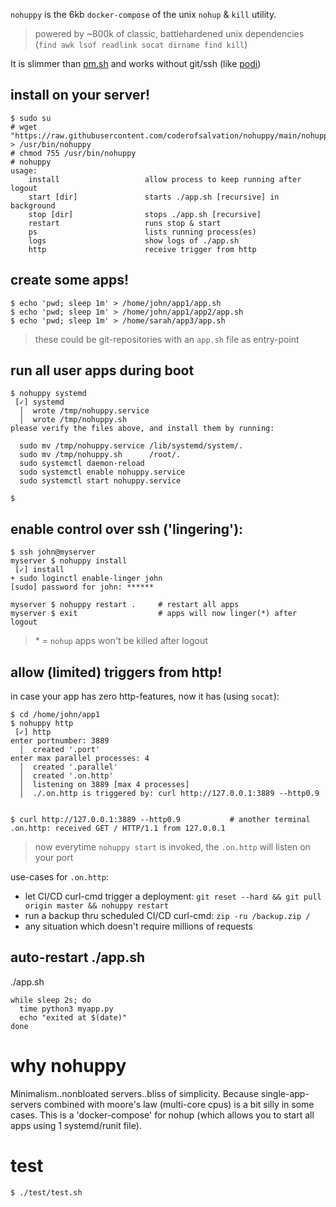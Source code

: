 `nohuppy` is the 6kb `docker-compose` of the unix `nohup` & `kill` utility.

> powered by ~800k of classic, battlehardened unix dependencies (`find awk lsof readlink socat dirname find kill`)

It is slimmer than [pm.sh](https://github.com/coderofsalvation/pm.sh) and works without git/ssh (like [podi](https://github.com/coderofsalvation/podi))

## install on your server!

```
$ sudo su
# wget "https://raw.githubusercontent.com/coderofsalvation/nohuppy/main/nohuppy" > /usr/bin/nohuppy
# chmod 755 /usr/bin/nohuppy
# nohuppy
usage: 
    install                   allow process to keep running after logout 
    start [dir]               starts ./app.sh [recursive] in background
    stop [dir]                stops ./app.sh [recursive]
    restart                   runs stop & start
    ps                        lists running process(es) 
    logs                      show logs of ./app.sh
    http                      receive trigger from http
```

## create some apps!

```
$ echo 'pwd; sleep 1m' > /home/john/app1/app.sh
$ echo 'pwd; sleep 1m' > /home/john/app1/app2/app.sh
$ echo 'pwd; sleep 1m' > /home/sarah/app3/app.sh
```

> these could be git-repositories with an `app.sh` file as entry-point

## run all user apps during boot

```
$ nohuppy systemd
 [✓] systemd
  │  wrote /tmp/nohuppy.service
  │  wrote /tmp/nohuppy.sh
please verify the files above, and install them by running:

  sudo mv /tmp/nohuppy.service /lib/systemd/system/.
  sudo mv /tmp/nohuppy.sh      /root/.
  sudo systemctl daemon-reload 
  sudo systemctl enable nohuppy.service 
  sudo systemctl start nohuppy.service 

$
```

## enable control over ssh ('lingering'):

```
$ ssh john@myserver
myserver $ nohuppy install
 [✓] install
+ sudo loginctl enable-linger john
[sudo] password for john: ******

myserver $ nohuppy restart .     # restart all apps
myserver $ exit                  # apps will now linger(*) after logout
```

> \* = `nohup` apps won't be killed after logout

## allow (limited) triggers from http!

in case your app has zero http-features, now it has (using `socat`):

```
$ cd /home/john/app1
$ nohuppy http
 [✓] http
enter portnumber: 3889
  │  created '.port'
enter max parallel processes: 4
  │  created '.parallel'
  │  created '.on.http'
  │  listening on 3889 [max 4 processes]
  │  ./.on.http is triggered by: curl http://127.0.0.1:3889 --http0.9 


$ curl http://127.0.0.1:3889 --http0.9           # another terminal
.on.http: received GET / HTTP/1.1 from 127.0.0.1
```

> now everytime `nohuppy start` is invoked, the `.on.http` will listen on your port

use-cases for `.on.http`:

* let CI/CD curl-cmd trigger a deployment: `git reset --hard && git pull origin master && nohuppy restart`
* run a backup thru scheduled CI/CD curl-cmd: `zip -ru /backup.zip /`
* any situation which doesn't require millions of requests

## auto-restart ./app.sh

./app.sh
```
while sleep 2s; do 
  time python3 myapp.py
  echo "exited at $(date)"
done
```

# why nohuppy

Minimalism..nonbloated servers..bliss of simplicity.
Because single-app-servers combined with moore's law (multi-core cpus) is a bit silly in some cases. 
This is a 'docker-compose' for nohup (which allows you to start all apps using 1 systemd/runit file).

# test

```
$ ./test/test.sh
```
